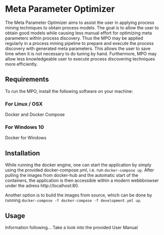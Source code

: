 # Meta Parameter Optimizer

The Meta Parameter Optimizer aims to assist the user in applying process mining techniques to obtain process models. The goal is to allow the user to obtain good models
while causing less manual effort for optimizing meta parameters within process discovery. Thus the MPO may be applied regularly in a process mining pipeline to prepare
and execute the process discovery with generated meta parameters. This allows the user to save time when it is not necessary to do tuning by hand. Furthermore, MPO may allow less knowledgeable user to execute process discovering techniques more efficiently.

## Requirements
To run the MPO, install the following software on your machine:

### For Linux / OSX

Docker and Docker Compose
### For Windows 10

Docker for Windows

## Installation

While running the docker engine, one can start the application by simply using the provided docker-compose.yml, i.e. run `docker-compose up`. 
After pulling the images from docker-hub and the automatic start of the containers, the application is then accessible within a modern webbbrowser under the adress http://localhost:80.

Another option is to build the images from source, which can be done by running `docker-compose -f docker-compose -f development.yml up`.
## Usage

Information following... Take a look into the provided User Manual
